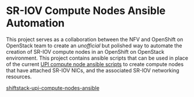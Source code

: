 # SR-IOV Compute Nodes Ansible Automation

This project serves as a collaboration between the NFV and OpenShift on OpenStack team to create an *unofficial* but polished way to automate the creation of SR-IOV compute nodes in an OpenShift on OpenStack environment. This project contains ansible scripts that can be used in place of the current [UPI compute node ansible scripts](#shiftstack-upi-compute-nodes-ansible) to create compute nodes that have attached SR-IOV NICs, and the associated SR-IOV networking resources.

[shiftstack-upi-compute-nodes-ansible](https://github.com/openshift/installer/blob/master/upi/openstack/compute-nodes.yaml)